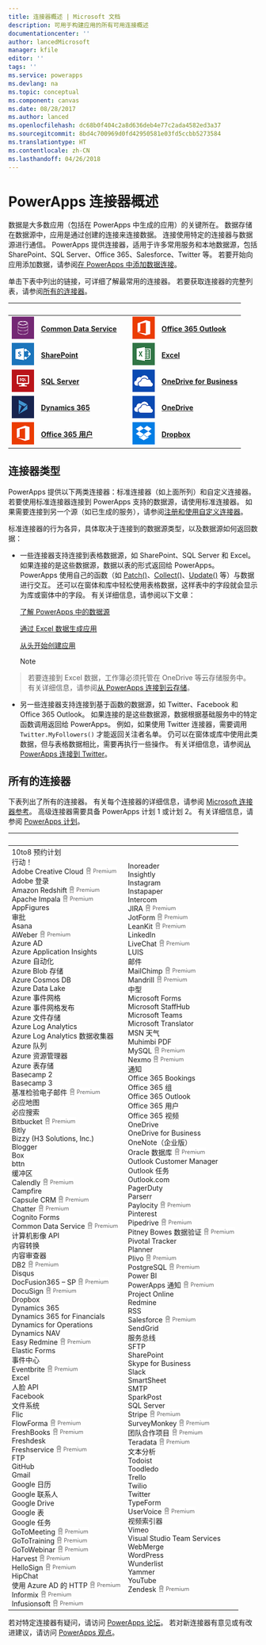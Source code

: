 ```yaml
---
title: 连接器概述 | Microsoft 文档
description: 可用于构建应用的所有可用连接概述
documentationcenter: ''
author: lancedMicrosoft
manager: kfile
editor: ''
tags: ''
ms.service: powerapps
ms.devlang: na
ms.topic: conceptual
ms.component: canvas
ms.date: 08/28/2017
ms.author: lanced
ms.openlocfilehash: dc68b0f404c2a8d636deb4e77c2ada4582ed3a37
ms.sourcegitcommit: 8bd4c700969d0fd42950581e03fd5ccbb5273584
ms.translationtype: HT
ms.contentlocale: zh-CN
ms.lasthandoff: 04/26/2018
---
```

# <a name="overview-of-connectors-for-powerapps"></a>PowerApps 连接器概述
数据是大多数应用（包括在 PowerApps 中生成的应用）的关键所在。 数据存储在数据源中，应用是通过创建的连接来连接数据。 连接使用特定的连接器与数据源进行通信。 PowerApps 提供连接器，适用于许多常用服务和本地数据源，包括 SharePoint、SQL Server、Office 365、Salesforce、Twitter 等。 若要开始向应用添加数据，请参阅[在 PowerApps 中添加数据连接](add-data-connection.md)。

单击下表中列出的链接，可详细了解最常用的连接器。 若要获取连接器的完整列表，请参阅[所有的连接器](#all-connectors)。

| &nbsp; | &nbsp; | &nbsp; | &nbsp; | &nbsp; |
| --- | --- | --- | --- | --- |
| ![Common Data Service](./media/connections-list/cdm.png) |[**Common Data Service**](../common-data-service/data-platform-intro.md) |&nbsp; |![Office 365 Outlook](./media/connections-list/office365.png) |[**Office 365 Outlook**](connections/connection-office365-outlook.md) |
| ![SharePoint](./media/connections-list/sharepoint.png) |[**SharePoint**](connections/connection-sharepoint-online.md) |&nbsp; |![Excel](./media/connections-list/excel.png) |[**Excel**](connections/connection-excel.md) |
| ![SQL Server](./media/connections-list/sql.png) |[**SQL Server**](connections/connection-azure-sqldatabase.md) |&nbsp; |![OneDrive for Business](./media/connections-list/onedrive.png) |[**OneDrive for Business**](connections/cloud-storage-blob-connections.md) |
| ![Dynamics 365](./media/connections-list/dynamics-365.png) |[**Dynamics 365**](connections/connection-dynamics-crmonline.md) |&nbsp; |![OneDrive](./media/connections-list/onedrive.png) |[**OneDrive**](connections/cloud-storage-blob-connections.md) |
| ![Office 365 用户](./media/connections-list/office365.png) |[**Office 365 用户**](connections/connection-office365-users.md) |&nbsp; |![Dropbox](./media/connections-list/dropbox.png) |[**Dropbox**](connections/cloud-storage-blob-connections.md) |

## <a name="types-of-connectors"></a>连接器类型
PowerApps 提供以下两类连接器：标准连接器（如上面所列）和自定义连接器。 若要使用标准连接器连接到 PowerApps 支持的数据源，请使用标准连接器。 如果需要连接到另一个源（如已生成的服务），请参阅[注册和使用自定义连接器](../canvas-apps/register-custom-api.md)。

标准连接器的行为各异，具体取决于连接到的数据源类型，以及数据源如何返回数据：

* 一些连接器支持连接到表格数据源，如 SharePoint、SQL Server 和 Excel。 如果连接的是这些数据源，数据以表的形式返回给 PowerApps。 PowerApps 使用自己的函数（如 [Patch()](functions/function-patch.md)、[Collect()](functions/function-clear-collect-clearcollect.md)、[Update()](functions/function-update-updateif.md) 等）与数据进行交互。 还可以在窗体和库中轻松使用表格数据，这样表中的字段就会显示为库或窗体中的字段。 有关详细信息，请参阅以下文章：

    [了解 PowerApps 中的数据源](working-with-data-sources.md)

    [通过 Excel 数据生成应用](get-started-create-from-data.md)

    [从头开始创建应用](get-started-create-from-blank.md)

    > [!NOTE]
> 若要连接到 Excel 数据，工作簿必须托管在 OneDrive 等云存储服务中。 有关详细信息，请参阅[从 PowerApps 连接到云存储](connections/cloud-storage-blob-connections.md)。

* 另一些连接器支持连接到基于函数的数据源，如 Twitter、Facebook 和 Office 365 Outlook。 如果连接的是这些数据源，数据根据基础服务中的特定函数调用返回给 PowerApps。 例如，如果使用 Twitter 连接器，需要调用 `Twitter.MyFollowers()` 才能返回关注者名单。 仍可以在窗体或库中使用此类数据，但与表格数据相比，需要再执行一些操作。 有关详细信息，请参阅[从 PowerApps 连接到 Twitter](connections/connection-twitter.md)。

## <a name="all-connectors"></a>所有的连接器
下表列出了所有的连接器。 有关每个连接器的详细信息，请参阅 [Microsoft 连接器参考](https://docs.microsoft.com/connectors/)。 高级连接器需要具备 PowerApps 计划 1 或计划 2。 有关详细信息，请参阅 [PowerApps 计划](https://powerapps.microsoft.com/pricing/)。

| &nbsp; | &nbsp; |
| --- | --- |
| 10to8 预约计划<br>行动！<br>Adobe Creative Cloud ![高级连接器](./media/connections-list/premium.png)<br>Adobe 登录<br>Amazon Redshift ![高级连接器](./media/connections-list/premium.png)<br>Apache Impala ![高级连接器](./media/connections-list/premium.png)<br>AppFigures<br>审批<br>Asana<br>AWeber ![高级连接器](./media/connections-list/premium.png)<br>Azure AD<br>Azure Application Insights<br>Azure 自动化<br>Azure Blob 存储<br>Azure Cosmos DB<br>Azure Data Lake<br>Azure 事件网格<br>Azure 事件网格发布<br>Azure 文件存储<br>Azure Log Analytics<br>Azure Log Analytics 数据收集器<br>Azure 队列<br>Azure 资源管理器<br>Azure 表存储<br>Basecamp 2<br>Basecamp 3<br>基准检验电子邮件 ![高级连接器](./media/connections-list/premium.png)<br>必应地图<br>必应搜索<br>Bitbucket ![高级连接器](./media/connections-list/premium.png)<br>Bitly<br>Bizzy (H3 Solutions, Inc.)<br>Blogger<br>Box<br>bttn<br>缓冲区<br>Calendly ![高级连接器](./media/connections-list/premium.png)<br>Campfire<br>Capsule CRM ![高级连接器](./media/connections-list/premium.png)<br>Chatter ![高级连接器](./media/connections-list/premium.png)<br>Cognito Forms<br>Common Data Service ![高级连接器](./media/connections-list/premium.png)<br>计算机影像 API<br>内容转换<br>内容审查器<br>DB2 ![高级连接器](./media/connections-list/premium.png)<br>Disqus<br>DocFusion365 – SP ![高级连接器](./media/connections-list/premium.png)<br>DocuSign ![高级连接器](./media/connections-list/premium.png)<br>Dropbox<br>Dynamics 365<br>Dynamics 365 for Financials<br>Dynamics for Operations<br>Dynamics NAV<br>Easy Redmine ![高级连接器](./media/connections-list/premium.png)<br>Elastic Forms<br>事件中心<br>Eventbrite ![高级连接器](./media/connections-list/premium.png)<br>Excel<br>人脸 API<br>Facebook<br>文件系统<br>Flic<br>FlowForma ![高级连接器](./media/connections-list/premium.png)<br>FreshBooks ![高级连接器](./media/connections-list/premium.png)<br>Freshdesk<br>Freshservice ![高级连接器](./media/connections-list/premium.png)<br>FTP<br>GitHub<br>Gmail<br>Google 日历<br>Google 联系人<br>Google Drive<br>Google 表<br>Google 任务<br>GoToMeeting ![高级连接器](./media/connections-list/premium.png)<br>GoToTraining ![高级连接器](./media/connections-list/premium.png)<br>GoToWebinar ![高级连接器](./media/connections-list/premium.png)<br>Harvest ![高级连接器](./media/connections-list/premium.png)<br>HelloSign ![高级连接器](./media/connections-list/premium.png)<br>HipChat<br>使用 Azure AD 的 HTTP ![高级连接器](./media/connections-list/premium.png)<br>Informix ![高级连接器](./media/connections-list/premium.png)<br>Infusionsoft ![高级连接器](./media/connections-list/premium.png) |Inoreader<br>Insightly<br>Instagram<br>Instapaper<br>Intercom<br>JIRA ![高级连接器](./media/connections-list/premium.png)<br>JotForm ![高级连接器](./media/connections-list/premium.png)<br>LeanKit ![高级连接器](./media/connections-list/premium.png)<br>LinkedIn<br>LiveChat ![高级连接器](./media/connections-list/premium.png)<br>LUIS<br>邮件<br>MailChimp ![高级连接器](./media/connections-list/premium.png)<br>Mandrill ![高级连接器](./media/connections-list/premium.png)<br>中型<br>Microsoft Forms<br>Microsoft StaffHub<br>Microsoft Teams<br>Microsoft Translator<br>MSN 天气<br>Muhimbi PDF<br>MySQL ![高级连接器](./media/connections-list/premium.png)<br>Nexmo ![高级连接器](./media/connections-list/premium.png)<br>通知<br>Office 365 Bookings<br>Office 365 组<br>Office 365 Outlook<br>Office 365 用户<br>Office 365 视频<br>OneDrive<br>OneDrive for Business<br>OneNote（企业版）<br>Oracle 数据库 ![高级连接器](./media/connections-list/premium.png)<br>Outlook Customer Manager<br>Outlook 任务<br>Outlook.com<br>PagerDuty<br>Parserr<br>Paylocity ![高级连接器](./media/connections-list/premium.png)<br>Pinterest<br>Pipedrive ![高级连接器](./media/connections-list/premium.png)<br>Pitney Bowes 数据验证 ![高级连接器](./media/connections-list/premium.png)<br>Pivotal Tracker<br>Planner<br>Plivo ![高级连接器](./media/connections-list/premium.png)<br>PostgreSQL ![高级连接器](./media/connections-list/premium.png)<br>Power BI<br>PowerApps 通知 ![高级连接器](./media/connections-list/premium.png)<br>Project Online<br>Redmine<br>RSS<br>Salesforce ![高级连接器](./media/connections-list/premium.png)<br>SendGrid<br>服务总线<br>SFTP<br>SharePoint<br>Skype for Business<br>Slack<br>SmartSheet<br>SMTP<br>SparkPost<br>SQL Server<br>Stripe ![高级连接器](./media/connections-list/premium.png)<br>SurveyMonkey ![高级连接器](./media/connections-list/premium.png)<br>团队合作项目 ![高级连接器](./media/connections-list/premium.png)<br>Teradata ![高级连接器](./media/connections-list/premium.png)<br>文本分析<br>Todoist<br>Toodledo<br>Trello<br>Twilio<br>Twitter<br>TypeForm<br>UserVoice ![高级连接器](./media/connections-list/premium.png)<br>视频索引器<br>Vimeo<br>Visual Studio Team Services<br>WebMerge<br>WordPress<br>Wunderlist<br>Yammer<br>YouTube<br>Zendesk ![高级连接器](./media/connections-list/premium.png) |

若对特定连接器有疑问，请访问 [PowerApps 论坛](https://powerusers.microsoft.com/t5/PowerApps-Community/ct-p/PowerApps1)。 若对新连接器有意见或有改进建议，请访问 [PowerApps 观点](https://powerusers.microsoft.com/t5/PowerApps-Ideas/idb-p/PowerAppsIdeas)。
